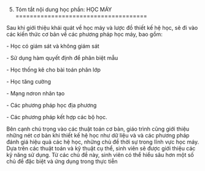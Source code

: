 5. Tóm tắt nội dung học phần: HỌC MÁY
=====================================

Sau khi giới thiệu khái quát về học máy và lược đồ thiết kế hệ học, sẽ
đi vào các kiến thức cơ bản về các phương pháp học máy, bao gồm:

\- Học có giám sát và không giám sát

\- Sử dụng hàm quyết định để phân biệt mẫu

\- Học thống kê cho bài toán phân lớp

\- Học tăng cường

\- Mạng nơron nhân tạo

\- Các phương pháp học địa phương

\- Các phương pháp kết hợp các bộ học.

Bên cạnh chú trọng vào các thuật toán cơ bản, giáo trình cũng giới thiệu
những nét cơ bản khi thiết kế hệ học như dữ liệu và và các phương pháp
đánh giá hiệu quả các hệ học, những chủ đề thời sự trong lĩnh vực học
máy. Dựa trên các thuật toán và kỹ thuật cụ thể, sinh viên sẽ được giới
thiệu các kỹ năng sử dụng. Từ các chủ đề này, sinh viên có thể hiểu sâu
hơn một số chủ đề đặc biệt và ứng dụng trong thực tiễn

